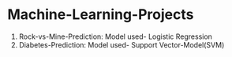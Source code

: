 # Machine-Learning-Projects
1) Rock-vs-Mine-Prediction: Model used- Logistic Regression
2) Diabetes-Prediction: Model used- Support Vector-Model(SVM)
